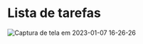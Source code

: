 # Lista de tarefas
![Captura de tela em 2023-01-07 16-26-26](https://user-images.githubusercontent.com/96964716/211171170-7a203b1f-b867-422a-a88e-c8db6bf5c798.png)
